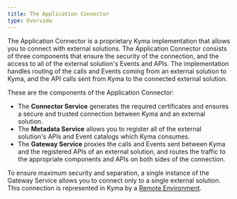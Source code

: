 ```yaml
---
title: The Application Connector
type: Overview
---
```


The Application Connector is a proprietary Kyma implementation that allows you to connect with external solutions. The Application Connector consists of three
components that ensure the security of the connection, and the access to all of the external solution's Events and APIs. The implementation handles routing of the calls and Events coming from an external solution to Kyma, and the API calls sent from Kyma to the connected external solution.

These are the components of the Application Connector:

- The **Connector Service** generates the required certificates and ensures a secure and trusted connection between Kyma and an external solution.
- The **Metadata Service** allows you to register all of the external solution's APIs and Event catalogs which Kyma consumes.
- The **Gateway Service** proxies the calls and Events sent between Kyma and the registered APIs of an external solution, and routes the traffic to the appropriate components and APIs on both sides of the connection.

To ensure maximum security and separation, a single instance of the Gateway Service allows you to connect only to a single external solution. This connection is represented in Kyma by a [Remote Environment](./014-details-remote-environment.md).
